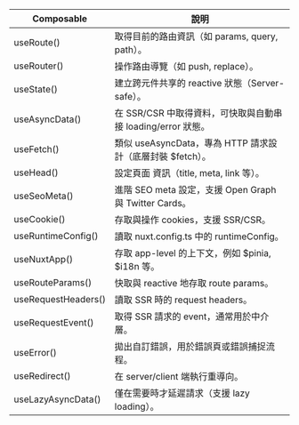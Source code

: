 | Composable | 說明 |
|------------|------|
| useRoute() | 取得目前的路由資訊（如 params, query, path）。 |
| useRouter() | 操作路由導覽（如 push, replace）。 |
| useState() | 建立跨元件共享的 reactive 狀態（Server-safe）。 |
| useAsyncData() | 在 SSR/CSR 中取得資料，可快取與自動串接 loading/error 狀態。 |
| useFetch() | 類似 useAsyncData，專為 HTTP 請求設計（底層封裝 $fetch）。 |
| useHead() | 設定頁面 <head> 資訊（title, meta, link 等）。 |
| useSeoMeta() | 進階 SEO meta 設定，支援 Open Graph 與 Twitter Cards。 |
| useCookie() | 存取與操作 cookies，支援 SSR/CSR。 |
| useRuntimeConfig() | 讀取 nuxt.config.ts 中的 runtimeConfig。 |
| useNuxtApp() | 存取 app-level 的上下文，例如 $pinia, $i18n 等。 |
| useRouteParams() | 快取與 reactive 地存取 route params。 |
| useRequestHeaders() | 讀取 SSR 時的 request headers。 |
| useRequestEvent() | 取得 SSR 請求的 event，通常用於中介層。 |
| useError() | 拋出自訂錯誤，用於錯誤頁或錯誤捕捉流程。 |
| useRedirect() | 在 server/client 端執行重導向。 |
| useLazyAsyncData() | 僅在需要時才延遲請求（支援 lazy loading）。 |